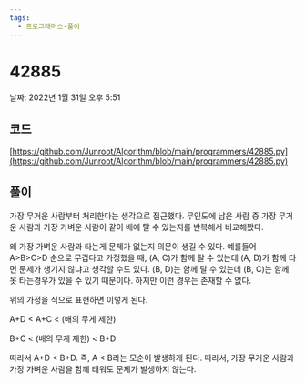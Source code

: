```yaml
---
tags:
  - 프로그래머스-풀이
---
```

# 42885

날짜: 2022년 1월 31일 오후 5:51

## 코드

[https://github.com/Junroot/Algorithm/blob/main/programmers/42885.py](https://github.com/Junroot/Algorithm/blob/main/programmers/42885.py)

## 풀이

가장 무거운 사람부터 처리한다는 생각으로 접근했다. 무인도에 남은 사람 중 가장 무거운 사람과 가장 가벼운 사람이 같이 배에 탈 수 있는지를 반복해서 비교해봤다.

왜 가장 가벼운 사람과 타는게 문제가 없는지 의문이 생길 수 있다. 예를들어 A>B>C>D 순으로 무겁다고 가정했을 때, (A, C)가 함께 탈 수 있는데 (A, D)가 함께 타면 문제가 생기지 않냐고 생각할 수도 있다. (B, D)는 함께 탈 수 있는데 (B, C)는 함께 못 타는경우가 있을 수 있기 때문이다. 하지만 이런 경우는 존재할 수 없다.

위의 가정을 식으로 표현하면 이렇게 된다.

A+D < A+C < (배의 무게 제한)

B+C < (배의 무게 제한) < B+D

따라서 A+D < B+D. 즉, A < B라는 모순이 발생하게 된다. 따라서, 가장 무거운 사람과 가장 가벼운 사람을 함께 태워도 문제가 발생하지 않는다.
